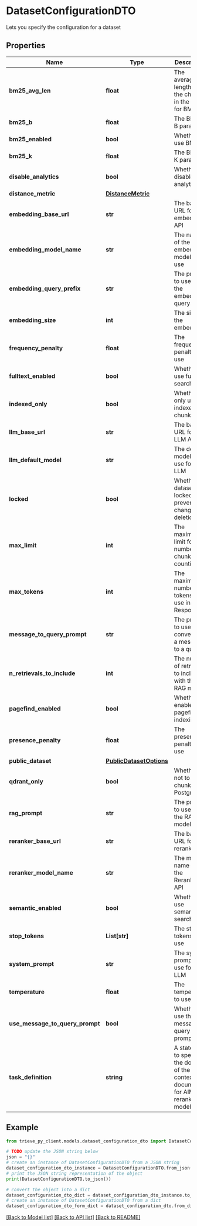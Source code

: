 # DatasetConfigurationDTO

Lets you specify the configuration for a dataset

## Properties

Name | Type | Description | Notes
------------ | ------------- | ------------- | -------------
**bm25_avg_len** | **float** | The average length of the chunks in the index for BM25 | [optional] 
**bm25_b** | **float** | The BM25 B parameter | [optional] 
**bm25_enabled** | **bool** | Whether to use BM25 | [optional] 
**bm25_k** | **float** | The BM25 K parameter | [optional] 
**disable_analytics** | **bool** | Whether to disable analytics | [optional] 
**distance_metric** | [**DistanceMetric**](DistanceMetric.md) |  | [optional] 
**embedding_base_url** | **str** | The base URL for the embedding API | [optional] 
**embedding_model_name** | **str** | The name of the embedding model to use | [optional] 
**embedding_query_prefix** | **str** | The prefix to use for the embedding query | [optional] 
**embedding_size** | **int** | The size of the embeddings | [optional] 
**frequency_penalty** | **float** | The frequency penalty to use | [optional] 
**fulltext_enabled** | **bool** | Whether to use fulltext search | [optional] 
**indexed_only** | **bool** | Whether to only use indexed chunks | [optional] 
**llm_base_url** | **str** | The base URL for the LLM API | [optional] 
**llm_default_model** | **str** | The default model to use for the LLM | [optional] 
**locked** | **bool** | Whether the dataset is locked to prevent changes or deletion | [optional] 
**max_limit** | **int** | The maximum limit for the number of chunks for counting | [optional] 
**max_tokens** | **int** | The maximum number of tokens to use in LLM Response | [optional] 
**message_to_query_prompt** | **str** | The prompt to use for converting a message to a query | [optional] 
**n_retrievals_to_include** | **int** | The number of retrievals to include with the RAG model | [optional] 
**pagefind_enabled** | **bool** | Whether to enable pagefind indexing | [optional] 
**presence_penalty** | **float** | The presence penalty to use | [optional] 
**public_dataset** | [**PublicDatasetOptions**](PublicDatasetOptions.md) |  | [optional] 
**qdrant_only** | **bool** | Whether or not to insert chunks into Postgres | [optional] 
**rag_prompt** | **str** | The prompt to use for the RAG model | [optional] 
**reranker_base_url** | **str** | The base URL for the reranker API | [optional] 
**reranker_model_name** | **str** | The model name for the Reranker API | [optional] 
**semantic_enabled** | **bool** | Whether to use semantic search | [optional] 
**stop_tokens** | **List[str]** | The stop tokens to use | [optional] 
**system_prompt** | **str** | The system prompt to use for the LLM | [optional] 
**temperature** | **float** | The temperature to use | [optional] 
**use_message_to_query_prompt** | **bool** | Whether to use the message to query prompt | [optional] 
**task_definition** | **string** | A statement to specify the domain of the context documents for AIMon reranker model. | [optional] 


## Example

```python
from trieve_py_client.models.dataset_configuration_dto import DatasetConfigurationDTO

# TODO update the JSON string below
json = "{}"
# create an instance of DatasetConfigurationDTO from a JSON string
dataset_configuration_dto_instance = DatasetConfigurationDTO.from_json(json)
# print the JSON string representation of the object
print(DatasetConfigurationDTO.to_json())

# convert the object into a dict
dataset_configuration_dto_dict = dataset_configuration_dto_instance.to_dict()
# create an instance of DatasetConfigurationDTO from a dict
dataset_configuration_dto_form_dict = dataset_configuration_dto.from_dict(dataset_configuration_dto_dict)
```
[[Back to Model list]](../README.md#documentation-for-models) [[Back to API list]](../README.md#documentation-for-api-endpoints) [[Back to README]](../README.md)


